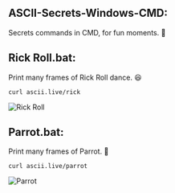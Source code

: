 ## ASCII-Secrets-Windows-CMD:
Secrets commands in CMD, for fun moments. 🤠

## Rick Roll.bat:
Print many frames of Rick Roll dance. 😆
```batch
curl ascii.live/rick
```
![Rick Roll](https://miro.medium.com/v2/resize:fit:426/1*oODl7BRtZnYD6LmNwjs8ug.png)

## Parrot.bat:
Print many frames of Parrot. 🦜
```batch
curl ascii.live/parrot
```
![Parrot](https://miro.medium.com/v2/resize:fit:940/1*hAqUGvpKuELt93q4Dsu5ng.gif)
